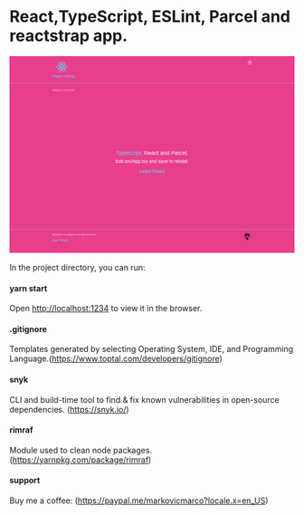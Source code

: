# React,TypeScript, ESLint, Parcel and reactstrap app. 

![Localhost](localhost.png)

In the project directory, you can run:

#### yarn start

Open [http://localhost:1234](http://localhost:1234) to view it in the browser.

#### .gitignore 

Templates generated by selecting Operating System, IDE, 
and Programming Language.(https://www.toptal.com/developers/gitignore)

#### snyk

CLI and build-time tool to find & fix known vulnerabilities in 
open-source dependencies. (https://snyk.io/)

#### rimraf

Module used to clean node packages. (https://yarnpkg.com/package/rimraf)

#### support 

Buy me a coffee: (https://paypal.me/markovicmarco?locale.x=en_US)



